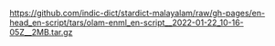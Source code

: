 https://github.com/indic-dict/stardict-malayalam/raw/gh-pages/en-head_en-script/tars/olam-enml_en-script__2022-01-22_10-16-05Z__2MB.tar.gz  
